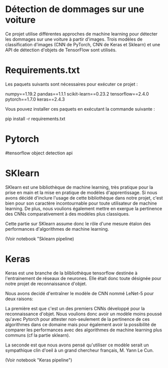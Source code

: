 # Détection de dommages sur une voiture
Ce projet utilise différentes approches de machine learning pour détecter les dommages sur une voiture à partir d'images.
Trois modèles de classification d'images (CNN de PyTorch, CNN de Keras et Sklearn) et une API de détection d'objets de TensorFlow sont utilisés.

# Requirements.txt

Les paquets suivants sont nécessaires pour exécuter ce projet :

numpy==1.19.2
pandas==1.1.1
scikit-learn==0.23.2
tensorflow==2.4.0
pytorch==1.7.0
keras==2.4.3

Vous pouvez installer ces paquets en exécutant la commande suivante :

pip install -r requirements.txt

# Pytorch

#tensorflow object detection api

# SKlearn

SKlearn est une bibliothèque de machine learning, très pratique pour la prise en main et la mise en pratique de modèles d'apprentissage. Si nous avons décidé d'inclure l'usage de cette bibliothèque dans notre projet, c'est bien pour son caractère incontournable pour toute utilisateur de machine learning. De plus, nous voulions également mettre en exergue la pertinence des CNNs comparativement à des modèles plus classiques.

Cette partie sur SKlearn assume donc le rôle d'une mesure étalon des performances d'algorithmes de machine learning.

(Voir notebook "Sklearn pipeline)

# Keras

Keras est une branche de la blibliothèque tensorflow destinée à l'entrainement de réseaux de neurones. Elle était donc toute désignée pour notre projet de reconnaissance d'objet.

Nous avons decidé d'entraîner le modèle de CNN nommé LeNet-5 pour deux raisons:

La première est que c'est un des premiers CNNs développé pour la reconnaissance d'objet. Nous voulions donc avoir un modèle moins poussé qu'avec Pytorch pour attester non-seulement de la pertinence de ces algorithmes dans ce domaine mais pour également avoir la possibilité de comparer les performances avec des algorithmes de machine learning plus communs (cf la partie sklearn).

La seconde est que nous avons pensé qu'utiliser ce modèle serait un sympathique clin d'oeil à un grand chercheur français, M. Yann Le Cun.

(Voir notebook "Keras pipeline")


